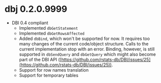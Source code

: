 # dbj 0.2.0.9999

- DBI 0.4 compliant
	- Implemented `dbGetStatement`
	- Implemented `dbGetRowsAffected`
	- Added `dbBind`, which won't be supported for now. It requires too many changes of the current code/object structure. Calls to the current implementation stop with an error. Binding, however, is still supported in `dbSendQuery` and `dbGetQuery` which might also become part of the DBI API ([https://github.com/rstats-db/DBI/issues/25](https://github.com/rstats-db/DBI/issues/25)).
	- Support for row names translation
	- Support for temporary tables
